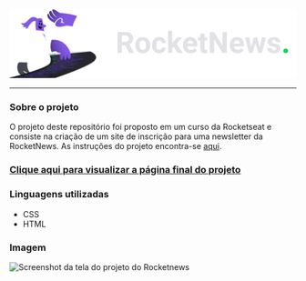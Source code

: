 <div align="center">
  <img src="./assets/images/logo.svg" alt="RocketNews">
  <hr>
</div>
<div>
  <h3>Sobre o projeto</h3>
  <p>O projeto deste repositório foi proposto em um curso da Rocketseat e consiste na criação de um site de inscrição para uma newsletter da RocketNews. As instruções do projeto encontra-se <a href="https://efficient-sloth-d85.notion.site/Desafio-RocketNews-2e2c5d56b41f4b13a7d8df6b5affc0ec">aqui</a>.</p>

  ### [Clique aqui para visualizar a página final do projeto](https://thenextbunny.github.io/rocketnews/)
 
  <h3>Linguagens utilizadas</h3>
  <ul>
    <li>CSS</li>
    <li>HTML</li>
  </ul>
  
  <h3>Imagem</h3>
  <img src="https://user-images.githubusercontent.com/99208505/180895741-282dccca-e1cc-4bf2-9b06-c05ddd777cbf.png" alt="Screenshot da tela do projeto do Rocketnews">
</div>
